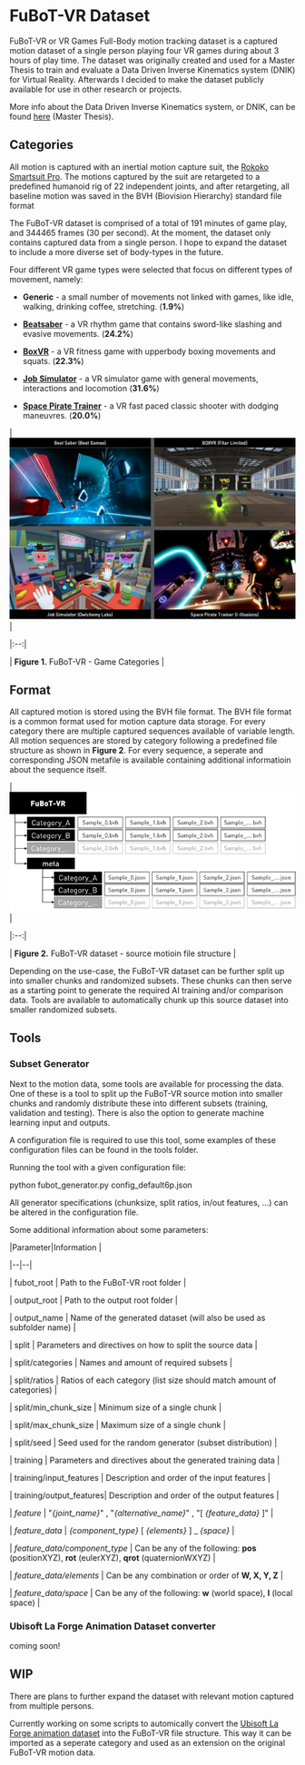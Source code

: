 
# FuBoT-VR Dataset

  

FuBoT-VR or VR Games Full-Body motion tracking dataset is a captured motion dataset of a single person playing four VR games during about 3 hours of play time. The dataset was originally created and used for a Master Thesis to train and evaluate a Data Driven Inverse Kinematics system (DNIK) for Virtual Reality. Afterwards I decided to make the dataset publicly available for use in other research or projects.

  

More info about the Data Driven Inverse Kinematics system, or DNIK, can be found [here](https://edubuas-my.sharepoint.com/:b:/g/personal/204354_buas_nl/Ea7vM60RzQZBu6uib6YnGZkBSK-WE25cj45EO-K70u6WnQ?e=GrgWzU) (Master Thesis).

  
  

## Categories

  

All motion is captured with an inertial motion capture suit, the [Rokoko Smartsuit Pro](https://www.rokoko.com/). The motions captured by the suit are retargeted to a predefined humanoid rig of 22 independent joints, and after retargeting, all baseline motion was saved in the BVH (Biovision Hierarchy) standard file format

  

The FuBoT-VR dataset is comprised of a total of 191 minutes of game play, and 344465 frames (30 per second). At the moment, the dataset only contains captured data from a single person. I hope to expand the dataset to include a more diverse set of body-types in the future.

  

Four different VR game types were selected that focus on different types of movement, namely:

  

-  **Generic** - a small number of movements not linked with games, like idle, walking, drinking coffee, stretching. (**1.9%**)

-  **[Beatsaber](https://beatsaber.com/)** - a VR rhythm game that contains sword-like slashing and evasive movements. (**24.2%**)

-  **[BoxVR](https://store.steampowered.com/app/641960/BOXVR/)** - a VR fitness game with upperbody boxing movements and squats. (**22.3%**)

-  **[Job Simulator](https://jobsimulatorgame.com/)** - a VR simulator game with general movements, interactions and locomotion (**31.6%**)

-  **[Space Pirate Trainer](https://www.spacepiratetrainer.com/)** - a VR fast paced classic shooter with dodging maneuvres. (**20.0%**)

  

| ![FuBoT-VR dataset - source motion file structure](_img/fig1.png) |

|:--:|

| **Figure 1.** FuBoT-VR - Game Categories |

  

## Format

All captured motion is stored using the BVH file format. The BVH file format is a common format used for motion capture data storage. For every category there are multiple captured sequences available of variable length. All motion sequences are stored by category following a predefined file structure as shown in **Figure 2**. For every sequence, a seperate and corresponding JSON metafile is available containing additional informatioin about the sequence itself.

  
  
  

| ![FuBoT-VR dataset - source motioin file structure](_img/fig2.png) |

|:--:|

| **Figure 2.** FuBoT-VR dataset - source motioin file structure |

  

Depending on the use-case, the FuBoT-VR dataset can be further split up into smaller chunks and randomized subsets. These chunks can then serve as a starting point to generate the required AI training and/or comparison data. Tools are available to automatically chunk up this source dataset into smaller randomized subsets.

  
## Tools
### Subset Generator

  

Next to the motion data, some tools are available for processing the data. One of these is a tool to split up the FuBoT-VR source motion into smaller chunks and randomly distribute these into different subsets (training, validation and testing). There is also the option to generate machine learning input and outputs.

A configuration file is required to use this tool, some examples of these configuration files can be found in the tools folder.

  

Running the tool with a given configuration file:

  

python fubot_generator.py config_default6p.json

  

All generator specifications (chunksize, split ratios, in/out features, ...) can be altered in the configuration file.

Some additional information about some parameters:

|Parameter|Information |

|--|--|

| fubot_root | Path to the FuBoT-VR root folder |

| output_root | Path to the output root folder |

| output_name | Name of the generated dataset (will also be used as subfolder name) |

| split | Parameters and directives on how to split the source data |

| split/categories | Names and amount of required subsets |

| split/ratios | Ratios of each category (list size should match amount of categories) |

| split/min_chunk_size | Minimum size of a single chunk |

| split/max_chunk_size | Maximum size of a single chunk |

| split/seed | Seed used for the random generator (subset distribution) |

| training | Parameters and directives about the generated training data |

| training/input_features | Description and order of the input features |

| training/output_features| Description and order of the output features |

| *feature* | "*{joint_name}*" , "*{alternative_name}*" , "[ *{feature_data}* ]" |

| *feature_data* | *{component_type}* [ *{elements}* ] _ *{space}* |

| *feature_data/component_type* | Can be any of the following: **pos** (positionXYZ), **rot** (eulerXYZ), **qrot** (quaternionWXYZ) |

| *feature_data/elements* | Can be any combination or order of **W, X, Y, Z** |

| *feature_data/space* | Can be any of the following: **w** (world space), **l** (local space) |

  

### Ubisoft La Forge Animation Dataset converter

coming soon!

  

## WIP

  

There are plans to further expand the dataset with relevant motion captured from multiple persons.

Currently working on some scripts to automically convert the [Ubisoft La Forge animation dataset](https://github.com/ubisoft/ubisoft-laforge-animation-dataset) into the FuBoT-VR file structure. This way it can be imported as a seperate category and used as an extension on the original FuBoT-VR motion data.
